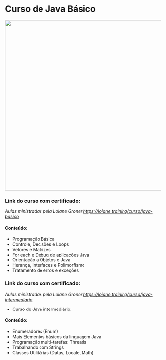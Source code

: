 # Curso de Java Básico

<div>

<img height="550px"  align="center" src="https://i.imgur.com/KnOODYD.jpg">
    
  <h3> Link do curso com certificado: </h3>
  
  *Aulas ministradas pela Loiane Groner https://loiane.training/curso/java-basico*
  
  <h4> Conteúdo: </h4>
  
  * Programação Básica
  * Controle, Decisões e Loops
  * Vetores e Matrizes
  * For each e Debug de aplicações Java
  * Orientação a Objetos e Java
  * Herança, Interfaces e Polimorfismo
  * Tratamento de erros e exceções

  <h3> Link do curso com certificado: </h3>
  
  *Aulas ministradas pela Loiane Groner https://loiane.training/curso/java-intermediario*

  * Curso de Java intermediário:
    
  <h4> Conteúdo: </h4>

  * Enumeradores (Enum)
  * Mais Elementos básicos da linguagem Java
  * Programação multi-tarefas: Threads
  * Trabalhando com Strings
  * Classes Utilitárias (Datas, Locale, Math)
                                         
</div>
